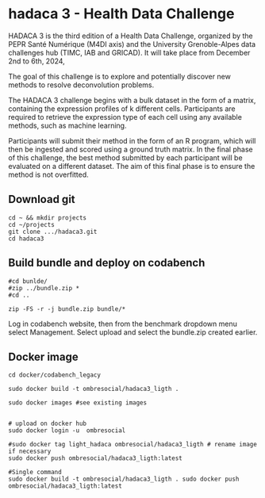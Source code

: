 # hadaca 3 - Health Data Challenge

HADACA 3 is the third edition of a Health Data Challenge, organized by the PEPR Santé Numérique (M4DI axis) and the University Grenoble-Alpes data challenges hub (TIMC, IAB and GRICAD). It will take place from December 2nd to 6th, 2024,

The goal of this challenge is to explore and potentially discover new methods to resolve deconvolution problems.

The HADACA 3 challenge begins with a bulk dataset in the form of a matrix, containing the expression profiles of k different cells. Participants are required to retrieve the expression type of each cell using any available methods, such as machine learning.

Participants will submit their method in the form of an R program, which will then be ingested and scored using a ground truth matrix. In the final phase of this challenge, the best method submitted by each participant will be evaluated on a different dataset. The aim of this final phase is to ensure the method is not overfitted.

## Download git 

```
cd ~ && mkdir projects
cd ~/projects
git clone .../hadaca3.git
cd hadaca3
```

## Build bundle and deploy on codabench

```
#cd bunlde/
#zip ../bundle.zip * 
#cd ..

zip -FS -r -j bundle.zip bundle/*

```

Log in codabench website, then from the benchmark dropdown menu select Management. 
Select upload and select the bundle.zip created earlier. 



## Docker image 

```
cd docker/codabench_legacy

sudo docker build -t ombresocial/hadaca3_ligth .

sudo docker images #see existing images 


# upload on docker hub
sudo docker login -u  ombresocial

#sudo docker tag light_hadaca ombresocial/hadaca3_ligth # rename image if necessary  
sudo docker push ombresocial/hadaca3_ligth:latest

#Single command 
sudo docker build -t ombresocial/hadaca3_ligth . sudo docker push ombresocial/hadaca3_ligth:latest


```


